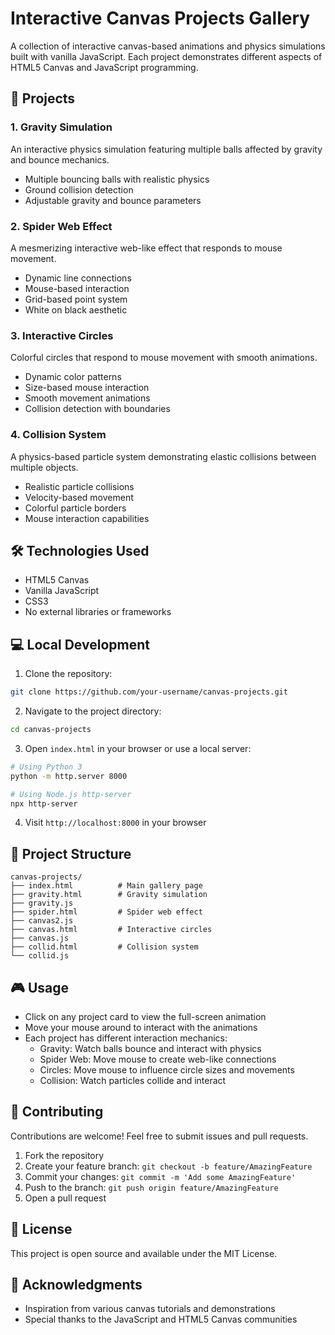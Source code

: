 # Interactive Canvas Projects Gallery

A collection of interactive canvas-based animations and physics simulations built with vanilla JavaScript. Each project demonstrates different aspects of HTML5 Canvas and JavaScript programming.

## 🎨 Projects

### 1. Gravity Simulation
An interactive physics simulation featuring multiple balls affected by gravity and bounce mechanics.
- Multiple bouncing balls with realistic physics
- Ground collision detection
- Adjustable gravity and bounce parameters

### 2. Spider Web Effect
A mesmerizing interactive web-like effect that responds to mouse movement.
- Dynamic line connections
- Mouse-based interaction
- Grid-based point system
- White on black aesthetic

### 3. Interactive Circles
Colorful circles that respond to mouse movement with smooth animations.
- Dynamic color patterns
- Size-based mouse interaction
- Smooth movement animations
- Collision detection with boundaries

### 4. Collision System
A physics-based particle system demonstrating elastic collisions between multiple objects.
- Realistic particle collisions
- Velocity-based movement
- Colorful particle borders
- Mouse interaction capabilities


## 🛠️ Technologies Used
- HTML5 Canvas
- Vanilla JavaScript
- CSS3
- No external libraries or frameworks

## 💻 Local Development

1. Clone the repository:
```bash
git clone https://github.com/your-username/canvas-projects.git
```

2. Navigate to the project directory:
```bash
cd canvas-projects
```

3. Open `index.html` in your browser or use a local server:
```bash
# Using Python 3
python -m http.server 8000

# Using Node.js http-server
npx http-server
```

4. Visit `http://localhost:8000` in your browser

## 📁 Project Structure
```
canvas-projects/
├── index.html          # Main gallery page
├── gravity.html        # Gravity simulation
├── gravity.js
├── spider.html         # Spider web effect
├── canvas2.js
├── canvas.html         # Interactive circles
├── canvas.js
├── collid.html         # Collision system
└── collid.js
```

## 🎮 Usage
- Click on any project card to view the full-screen animation
- Move your mouse around to interact with the animations
- Each project has different interaction mechanics:
  - Gravity: Watch balls bounce and interact with physics
  - Spider Web: Move mouse to create web-like connections
  - Circles: Move mouse to influence circle sizes and movements
  - Collision: Watch particles collide and interact


## 🤝 Contributing
Contributions are welcome! Feel free to submit issues and pull requests.

1. Fork the repository
2. Create your feature branch: `git checkout -b feature/AmazingFeature`
3. Commit your changes: `git commit -m 'Add some AmazingFeature'`
4. Push to the branch: `git push origin feature/AmazingFeature`
5. Open a pull request

## 📜 License
This project is open source and available under the MIT License.

## 👏 Acknowledgments
- Inspiration from various canvas tutorials and demonstrations
- Special thanks to the JavaScript and HTML5 Canvas communities

